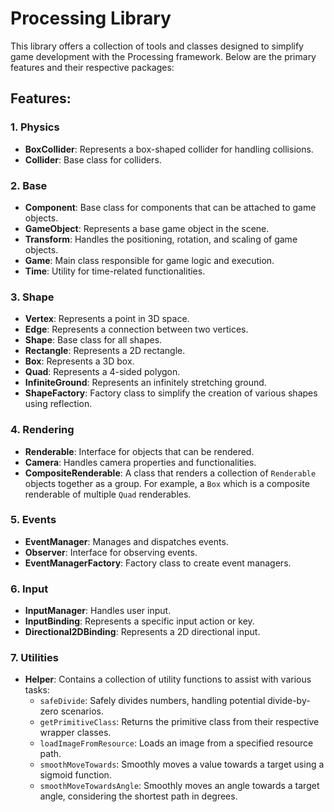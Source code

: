 # Processing Library

This library offers a collection of tools and classes designed to simplify game development with the Processing framework. Below are the primary features and their respective packages:

## Features:

### 1. **Physics**
   - **BoxCollider**: Represents a box-shaped collider for handling collisions.
   - **Collider**: Base class for colliders.

### 2. **Base**
   - **Component**: Base class for components that can be attached to game objects.
   - **GameObject**: Represents a base game object in the scene.
   - **Transform**: Handles the positioning, rotation, and scaling of game objects.
   - **Game**: Main class responsible for game logic and execution.
   - **Time**: Utility for time-related functionalities.

### 3. **Shape**
   - **Vertex**: Represents a point in 3D space.
   - **Edge**: Represents a connection between two vertices.
   - **Shape**: Base class for all shapes.
   - **Rectangle**: Represents a 2D rectangle.
   - **Box**: Represents a 3D box.
   - **Quad**: Represents a 4-sided polygon.
   - **InfiniteGround**: Represents an infinitely stretching ground.
   - **ShapeFactory**: Factory class to simplify the creation of various shapes using reflection.

### 4. **Rendering**
   - **Renderable**: Interface for objects that can be rendered.
   - **Camera**: Handles camera properties and functionalities.
   - **CompositeRenderable**: A class that renders a collection of `Renderable` objects together as a group. For example, a `Box` which is a composite renderable of multiple `Quad` renderables.

### 5. **Events**
   - **EventManager**: Manages and dispatches events.
   - **Observer**: Interface for observing events.
   - **EventManagerFactory**: Factory class to create event managers.

### 6. **Input**
   - **InputManager**: Handles user input.
   - **InputBinding**: Represents a specific input action or key.
   - **Directional2DBinding**: Represents a 2D directional input.

### 7. **Utilities**
   - **Helper**: Contains a collection of utility functions to assist with various tasks:
     - `safeDivide`: Safely divides numbers, handling potential divide-by-zero scenarios.
     - `getPrimitiveClass`: Returns the primitive class from their respective wrapper classes.
     - `loadImageFromResource`: Loads an image from a specified resource path.
     - `smoothMoveTowards`: Smoothly moves a value towards a target using a sigmoid function.
     - `smoothMoveTowardsAngle`: Smoothly moves an angle towards a target angle, considering the shortest path in degrees.
